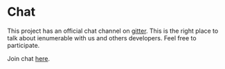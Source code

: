 # Chat

This project has an official chat channel on [gitter](https://gitter.im/).
This is the right place to talk about ienumerable with us and others developers.
Feel free to participate.

Join chat [here](https://gitter.im/mbasso/ienumerable).
